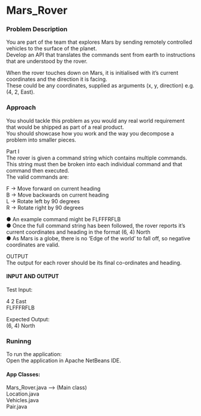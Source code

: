# Mars_Rover

### Problem Description

You are part of the team that explores Mars by sending remotely controlled vehicles to the surface of the planet.<br />
Develop an API that translates the commands sent from earth to instructions that are understood by the rover. <br />

When the rover touches down on Mars, it is initialised with it’s current coordinates and the direction it is facing. <br />
These could be any coordinates, supplied as arguments (x, y, direction) e.g. (4, 2, East). <br />

### Approach

You should tackle this problem as you would any real world requirement that would be shipped as part of a real product. <br />
You should showcase how you work and the way you decompose a problem into smaller pieces.<br />

Part I<br />
The rover is given a command string which contains multiple commands.<br />
This string must then be broken into each individual command and that command then executed. <br />
The valid commands are: <br />

F -> Move forward on current heading <br />
B -> Move backwards on current heading <br />
L -> Rotate left by 90 degrees <br />
R -> Rotate right by 90 degrees <br />

● An example command might be FLFFFRFLB<br />
● Once the full command string has been followed, the rover reports it’s current coordinates and heading in the format (6, 4) North <br />
● As Mars is a globe, there is no ‘Edge of the world’ to fall off, so negative coordinates are valid. <br />

OUTPUT<br />
The output for each rover should be its final co-ordinates and heading. <br />

#### INPUT AND OUTPUT

Test Input: <br />

4 2 East <br />
FLFFFRFLB <br />

Expected Output:<br />
(6, 4) North <br />

### Runinng
To run the application: <br />
Open the application in Apache NetBeans IDE.<br />

#### App Classes:   
Mars_Rover.java  --> (Main class) <br />
Location.java    <br />
Vehicles.java   <br />
Pair.java       <br />


